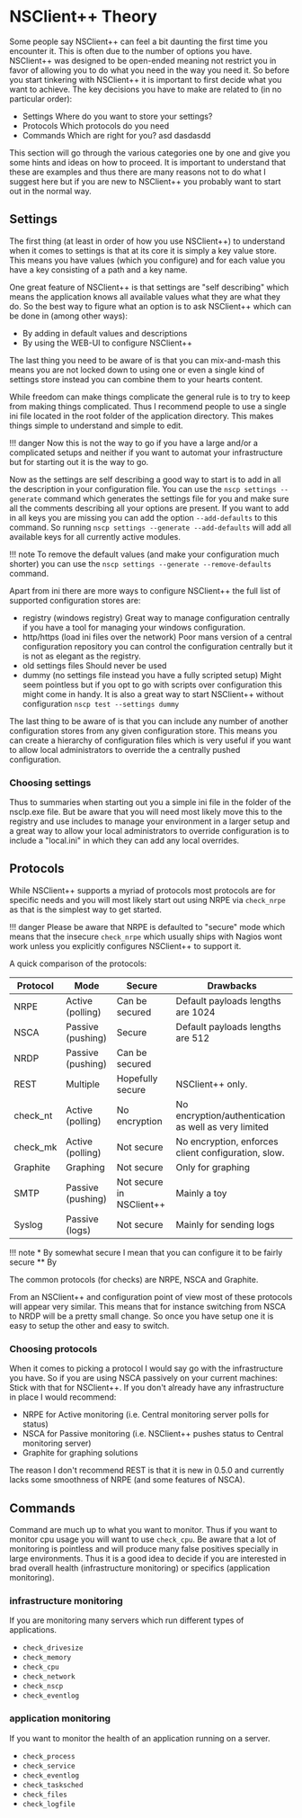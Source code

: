 # NSClient++ Theory

Some people say NSClient++ can feel a bit daunting the first time you encounter it.
This is often due to the number of options you have.
NSClient++ was designed to be open-ended meaning not restrict you in favor of allowing you to do what you need in the way you need it.
So before you start tinkering with NSClient++ it is important to first decide what you want to achieve.
The key decisions you have to make are related to (in no particular order):

-   Settings
    Where do you want to store your settings?
-   Protocols
    Which protocols do you need
-   Commands
    Which are right for you?
asd dasdasdd


This section will go through the various categories one by one and give you some hints and ideas on how to proceed.
It is important to understand that these are examples and thus there are many reasons not to do what I suggest here but if you are new to NSClient++ you probably want to start out in the normal way.

## Settings

The first thing (at least in order of how you use NSClient++) to understand when it comes to settings is that at its core it is simply a key value store.
This means you have values (which you configure) and for each value you have a key consisting of a path and a key name.

One great feature of NSClient++ is that settings are "self describing" which means the application knows all available values what they are what they do.
So the best way to figure what an option is to ask NSClient++ which can be done in (among other ways):

*   By adding in default values and descriptions
*   By using the WEB-UI to configure NSClient++

The last thing you need to be aware of is that you can mix-and-mash this means you are not locked down to using one or even a single kind of settings store instead you can combine them to your hearts content.

While freedom can make things complicate the general rule is to try to keep from making things complicated.
Thus I recommend people to use a single ini file located in the root folder of the application directory.
This makes things simple to understand and simple to edit.

!!! danger
    Now this is not the way to go if you have a large and/or a complicated setups and neither if you want to automat your infrastructure but for starting out it is the way to go.

Now as the settings are self describing a good way to start is to add in all the description in your configuration file.
You can use the `nscp settings --generate` command which generates the settings file for you and make sure all the comments describing all your options are present.
If you want to add in all keys you are missing you can add the option `--add-defaults` to this command. So running `nscp settings --generate --add-defaults` will add all available keys for all currently active modules.

!!! note
    To remove the default values (and make your configuration much shorter) you can use the `nscp settings --generate --remove-defaults` command.

Apart from ini there are more ways to configure NSClient++ the full list of supported configuration stores are:

*   registry (windows registry)
    Great way to manage configuration centrally if you have a tool for managing your windows configuration.
*   http/https (load ini files over the network)
    Poor mans version of a central configuration repository you can control the configuration centrally but it is not as elegant as the registry.
*   old settings files
    Should never be used
*   dummy (no settings file instead you have a fully scripted setup)
    Might seem pointless but if you opt to go with scripts over configuration this might come in handy.
    It is also a great way to start NSClient++ without configuration `nscp test --settings dummy`

The last thing to be aware of is that you can include any number of another configuration stores from any given configuration store.
This means you can create a hierarchy of configuration files which is very useful if you want to allow local administrators to override the a centrally pushed configuration.

### Choosing settings

Thus to summaries when starting out you a simple ini file in the folder of the nsclp.exe file.
But be aware that you will need most likely move this to the registry and use includes to manage your environment in a larger setup and a great way to allow your local administrators to override configuration is to include a "local.ini" in which they can add any local overrides.

## Protocols

While NSClient++ supports a myriad of protocols most protocols are for specific needs and you will most likely start out using NRPE via `check_nrpe` as that is the simplest way to get started.

!!! danger
    Please be aware that NRPE is defaulted to "secure" mode which means that the insecure `check_nrpe` which usually ships with Nagios wont work unless you explicitly configures NSClient++ to support it.

A quick comparison of the protocols:

| Protocol | Mode              | Secure                   | Drawbacks                                            |
|----------|-------------------|--------------------------|------------------------------------------------------|
| NRPE     | Active (polling)  | Can be secured           | Default payloads lengths are 1024                    |
| NSCA     | Passive (pushing) | Secure                   | Default payloads lengths are 512                     |
| NRDP     | Passive (pushing) | Can be secured           |                                                      |
| REST     | Multiple          | Hopefully secure         | NSClient++ only.                                     |
| check_nt | Active (polling)  | No encryption            | No encryption/authentication as well as very limited |
| check_mk | Active (polling)  | Not secure               | No encryption, enforces client configuration, slow.  |
| Graphite | Graphing          | Not secure               | Only for graphing                                    |
| SMTP     | Passive (pushing) | Not secure in NSClient++ | Mainly a toy                                         |
| Syslog   | Passive (logs)    | Not secure               | Mainly for sending logs                              |

!!! note
    * By somewhat secure I mean that you can configure it to be fairly secure
    ** By  

The common protocols (for checks) are NRPE, NSCA and Graphite.

From an NSClient++ and configuration point of view most of these protocols will appear very similar.
This means that for instance switching from NSCA to NRDP will be a pretty small change.
So once you have setup one it is easy to setup the other and easy to switch.

### Choosing protocols

When it comes to picking a protocol I would say go with the infrastructure you have.
So if you are using NSCA passively on your current machines: Stick with that for NSClient++.
If you don't already have any infrastructure in place I would recommend:

*   NRPE for Active monitoring (i.e. Central monitoring server polls for status)
*   NSCA for Passive monitoring (i.e. NSClient++ pushes status to Central monitoring server)
*   Graphite for graphing solutions

The reason I don't recommend REST is that it is new in 0.5.0 and currently lacks some smoothness of NRPE (and some features of NSCA).

## Commands

Command are much up to what you want to monitor.
Thus if you want to monitor cpu usage you will want to use `check_cpu`.
Be aware that a lot of monitoring is pointless and will produce many false positives specially in large environments.
Thus it is a good idea to decide if you are interested in brad overall health (infrastructure monitoring) or specifics (application monitoring).

### infrastructure monitoring

If you are monitoring many servers which run different types of applications.

*   `check_drivesize`
*   `check_memory`
*   `check_cpu`
*   `check_network`
*   `check_nscp`
*   `check_eventlog`

### application monitoring

If you want to monitor the health of an application running on a server.

*   `check_process`
*   `check_service`
*   `check_eventlog`
*   `check_tasksched`
*   `check_files`
*   `check_logfile`
